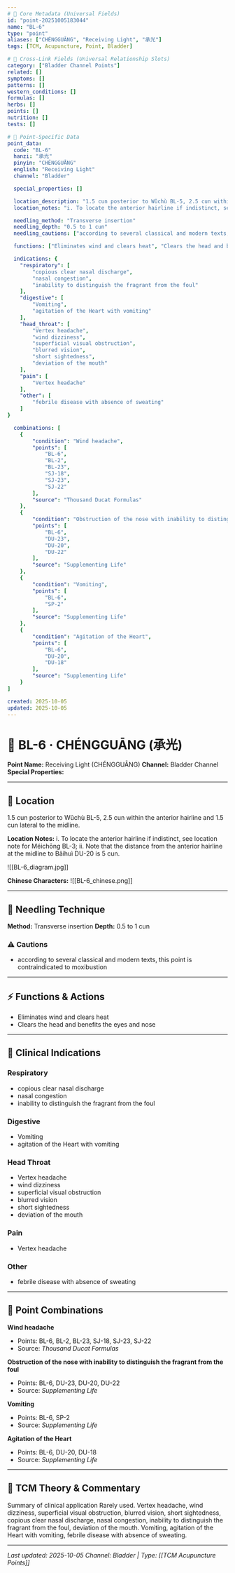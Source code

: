 ```yaml
---
# 🔹 Core Metadata (Universal Fields)
id: "point-20251005183044"
name: "BL-6"
type: "point"
aliases: ["CHÉNGGUĀNG", "Receiving Light", "承光"]
tags: [TCM, Acupuncture, Point, Bladder]

# 🔹 Cross-Link Fields (Universal Relationship Slots)
category: ["Bladder Channel Points"]
related: []
symptoms: []
patterns: []
western_conditions: []
formulas: []
herbs: []
points: []
nutrition: []
tests: []

# 🔹 Point-Specific Data
point_data:
  code: "BL-6"
  hanzi: "承光"
  pinyin: "CHÉNGGUĀNG"
  english: "Receiving Light"
  channel: "Bladder"

  special_properties: []

  location_description: "1.5 cun posterior to Wǔchù BL-5, 2.5 cun within the anterior hairline and 1.5 cun lateral to the midline."
  location_notes: "i. To locate the anterior hairline if indistinct, see location note for Méichōng BL-3; ii. Note that the distance from the anterior hairline at the midline to Bǎihuì DU-20 is 5 cun."

  needling_method: "Transverse insertion"
  needling_depth: "0.5 to 1 cun"
  needling_cautions: ["according to several classical and modern texts, this point is contraindicated to moxibustion"]

  functions: ["Eliminates wind and clears heat", "Clears the head and benefits the eyes and nose"]

  indications: {
    "respiratory": [
        "copious clear nasal discharge",
        "nasal congestion",
        "inability to distinguish the fragrant from the foul"
    ],
    "digestive": [
        "Vomiting",
        "agitation of the Heart with vomiting"
    ],
    "head_throat": [
        "Vertex headache",
        "wind dizziness",
        "superficial visual obstruction",
        "blurred vision",
        "short sightedness",
        "deviation of the mouth"
    ],
    "pain": [
        "Vertex headache"
    ],
    "other": [
        "febrile disease with absence of sweating"
    ]
}

  combinations: [
    {
        "condition": "Wind headache",
        "points": [
            "BL-6",
            "BL-2",
            "BL-23",
            "SJ-18",
            "SJ-23",
            "SJ-22"
        ],
        "source": "Thousand Ducat Formulas"
    },
    {
        "condition": "Obstruction of the nose with inability to distinguish the fragrant from the foul",
        "points": [
            "BL-6",
            "DU-23",
            "DU-20",
            "DU-22"
        ],
        "source": "Supplementing Life"
    },
    {
        "condition": "Vomiting",
        "points": [
            "BL-6",
            "SP-2"
        ],
        "source": "Supplementing Life"
    },
    {
        "condition": "Agitation of the Heart",
        "points": [
            "BL-6",
            "DU-20",
            "DU-18"
        ],
        "source": "Supplementing Life"
    }
]

created: 2025-10-05
updated: 2025-10-05
---
```


# 📍 BL-6 · CHÉNGGUĀNG (承光)

**Point Name:** Receiving Light (CHÉNGGUĀNG)
**Channel:** Bladder Channel
**Special Properties:** 

---

## 📍 Location

1.5 cun posterior to Wǔchù BL-5, 2.5 cun within the anterior hairline and 1.5 cun lateral to the midline.

**Location Notes:**
i. To locate the anterior hairline if indistinct, see location note for Méichōng BL-3; ii. Note that the distance from the anterior hairline at the midline to Bǎihuì DU-20 is 5 cun.

![[BL-6_diagram.jpg]]

**Chinese Characters:** ![[BL-6_chinese.png]]

---

## 🔧 Needling Technique

**Method:** Transverse insertion
**Depth:** 0.5 to 1 cun

### ⚠️ Cautions
- according to several classical and modern texts, this point is contraindicated to moxibustion

---

## ⚡ Functions & Actions
- Eliminates wind and clears heat
- Clears the head and benefits the eyes and nose

---

## 🎯 Clinical Indications

### Respiratory
- copious clear nasal discharge
- nasal congestion
- inability to distinguish the fragrant from the foul

### Digestive
- Vomiting
- agitation of the Heart with vomiting

### Head Throat
- Vertex headache
- wind dizziness
- superficial visual obstruction
- blurred vision
- short sightedness
- deviation of the mouth

### Pain
- Vertex headache

### Other
- febrile disease with absence of sweating

---

## 🔗 Point Combinations

**Wind headache**
- Points: BL-6, BL-2, BL-23, SJ-18, SJ-23, SJ-22
- Source: *Thousand Ducat Formulas*

**Obstruction of the nose with inability to distinguish the fragrant from the foul**
- Points: BL-6, DU-23, DU-20, DU-22
- Source: *Supplementing Life*

**Vomiting**
- Points: BL-6, SP-2
- Source: *Supplementing Life*

**Agitation of the Heart**
- Points: BL-6, DU-20, DU-18
- Source: *Supplementing Life*

---

## 🧬 TCM Theory & Commentary

Summary of clinical application
Rarely used.
Vertex headache, wind dizziness, superficial visual obstruction, blurred vision, short sightedness, copious clear nasal discharge, nasal congestion, inability to distinguish the fragrant from the foul, deviation of the mouth.
Vomiting, agitation of the Heart with vomiting, febrile disease with absence of sweating.

---

*Last updated: 2025-10-05*
*Channel: Bladder | Type: [[TCM Acupuncture Points]]*
